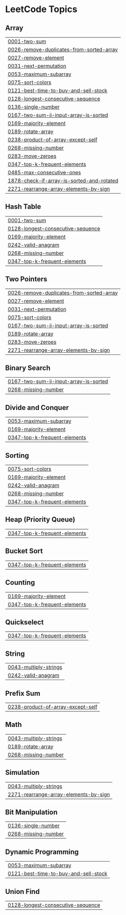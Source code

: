 
<!---LeetCode Topics Start-->
# LeetCode Topics
## Array
|  |
| ------- |
| [0001-two-sum](https://github.com/akhileshacademics/lcstreakspushh/tree/master/0001-two-sum) |
| [0026-remove-duplicates-from-sorted-array](https://github.com/akhileshacademics/lcstreakspushh/tree/master/0026-remove-duplicates-from-sorted-array) |
| [0027-remove-element](https://github.com/akhileshacademics/lcstreakspushh/tree/master/0027-remove-element) |
| [0031-next-permutation](https://github.com/akhileshacademics/lcstreakspushh/tree/master/0031-next-permutation) |
| [0053-maximum-subarray](https://github.com/akhileshacademics/lcstreakspushh/tree/master/0053-maximum-subarray) |
| [0075-sort-colors](https://github.com/akhileshacademics/lcstreakspushh/tree/master/0075-sort-colors) |
| [0121-best-time-to-buy-and-sell-stock](https://github.com/akhileshacademics/lcstreakspushh/tree/master/0121-best-time-to-buy-and-sell-stock) |
| [0128-longest-consecutive-sequence](https://github.com/akhileshacademics/lcstreakspushh/tree/master/0128-longest-consecutive-sequence) |
| [0136-single-number](https://github.com/akhileshacademics/lcstreakspushh/tree/master/0136-single-number) |
| [0167-two-sum-ii-input-array-is-sorted](https://github.com/akhileshacademics/lcstreakspushh/tree/master/0167-two-sum-ii-input-array-is-sorted) |
| [0169-majority-element](https://github.com/akhileshacademics/lcstreakspushh/tree/master/0169-majority-element) |
| [0189-rotate-array](https://github.com/akhileshacademics/lcstreakspushh/tree/master/0189-rotate-array) |
| [0238-product-of-array-except-self](https://github.com/akhileshacademics/lcstreakspushh/tree/master/0238-product-of-array-except-self) |
| [0268-missing-number](https://github.com/akhileshacademics/lcstreakspushh/tree/master/0268-missing-number) |
| [0283-move-zeroes](https://github.com/akhileshacademics/lcstreakspushh/tree/master/0283-move-zeroes) |
| [0347-top-k-frequent-elements](https://github.com/akhileshacademics/lcstreakspushh/tree/master/0347-top-k-frequent-elements) |
| [0485-max-consecutive-ones](https://github.com/akhileshacademics/lcstreakspushh/tree/master/0485-max-consecutive-ones) |
| [1878-check-if-array-is-sorted-and-rotated](https://github.com/akhileshacademics/lcstreakspushh/tree/master/1878-check-if-array-is-sorted-and-rotated) |
| [2271-rearrange-array-elements-by-sign](https://github.com/akhileshacademics/lcstreakspushh/tree/master/2271-rearrange-array-elements-by-sign) |
## Hash Table
|  |
| ------- |
| [0001-two-sum](https://github.com/akhileshacademics/lcstreakspushh/tree/master/0001-two-sum) |
| [0128-longest-consecutive-sequence](https://github.com/akhileshacademics/lcstreakspushh/tree/master/0128-longest-consecutive-sequence) |
| [0169-majority-element](https://github.com/akhileshacademics/lcstreakspushh/tree/master/0169-majority-element) |
| [0242-valid-anagram](https://github.com/akhileshacademics/lcstreakspushh/tree/master/0242-valid-anagram) |
| [0268-missing-number](https://github.com/akhileshacademics/lcstreakspushh/tree/master/0268-missing-number) |
| [0347-top-k-frequent-elements](https://github.com/akhileshacademics/lcstreakspushh/tree/master/0347-top-k-frequent-elements) |
## Two Pointers
|  |
| ------- |
| [0026-remove-duplicates-from-sorted-array](https://github.com/akhileshacademics/lcstreakspushh/tree/master/0026-remove-duplicates-from-sorted-array) |
| [0027-remove-element](https://github.com/akhileshacademics/lcstreakspushh/tree/master/0027-remove-element) |
| [0031-next-permutation](https://github.com/akhileshacademics/lcstreakspushh/tree/master/0031-next-permutation) |
| [0075-sort-colors](https://github.com/akhileshacademics/lcstreakspushh/tree/master/0075-sort-colors) |
| [0167-two-sum-ii-input-array-is-sorted](https://github.com/akhileshacademics/lcstreakspushh/tree/master/0167-two-sum-ii-input-array-is-sorted) |
| [0189-rotate-array](https://github.com/akhileshacademics/lcstreakspushh/tree/master/0189-rotate-array) |
| [0283-move-zeroes](https://github.com/akhileshacademics/lcstreakspushh/tree/master/0283-move-zeroes) |
| [2271-rearrange-array-elements-by-sign](https://github.com/akhileshacademics/lcstreakspushh/tree/master/2271-rearrange-array-elements-by-sign) |
## Binary Search
|  |
| ------- |
| [0167-two-sum-ii-input-array-is-sorted](https://github.com/akhileshacademics/lcstreakspushh/tree/master/0167-two-sum-ii-input-array-is-sorted) |
| [0268-missing-number](https://github.com/akhileshacademics/lcstreakspushh/tree/master/0268-missing-number) |
## Divide and Conquer
|  |
| ------- |
| [0053-maximum-subarray](https://github.com/akhileshacademics/lcstreakspushh/tree/master/0053-maximum-subarray) |
| [0169-majority-element](https://github.com/akhileshacademics/lcstreakspushh/tree/master/0169-majority-element) |
| [0347-top-k-frequent-elements](https://github.com/akhileshacademics/lcstreakspushh/tree/master/0347-top-k-frequent-elements) |
## Sorting
|  |
| ------- |
| [0075-sort-colors](https://github.com/akhileshacademics/lcstreakspushh/tree/master/0075-sort-colors) |
| [0169-majority-element](https://github.com/akhileshacademics/lcstreakspushh/tree/master/0169-majority-element) |
| [0242-valid-anagram](https://github.com/akhileshacademics/lcstreakspushh/tree/master/0242-valid-anagram) |
| [0268-missing-number](https://github.com/akhileshacademics/lcstreakspushh/tree/master/0268-missing-number) |
| [0347-top-k-frequent-elements](https://github.com/akhileshacademics/lcstreakspushh/tree/master/0347-top-k-frequent-elements) |
## Heap (Priority Queue)
|  |
| ------- |
| [0347-top-k-frequent-elements](https://github.com/akhileshacademics/lcstreakspushh/tree/master/0347-top-k-frequent-elements) |
## Bucket Sort
|  |
| ------- |
| [0347-top-k-frequent-elements](https://github.com/akhileshacademics/lcstreakspushh/tree/master/0347-top-k-frequent-elements) |
## Counting
|  |
| ------- |
| [0169-majority-element](https://github.com/akhileshacademics/lcstreakspushh/tree/master/0169-majority-element) |
| [0347-top-k-frequent-elements](https://github.com/akhileshacademics/lcstreakspushh/tree/master/0347-top-k-frequent-elements) |
## Quickselect
|  |
| ------- |
| [0347-top-k-frequent-elements](https://github.com/akhileshacademics/lcstreakspushh/tree/master/0347-top-k-frequent-elements) |
## String
|  |
| ------- |
| [0043-multiply-strings](https://github.com/akhileshacademics/lcstreakspushh/tree/master/0043-multiply-strings) |
| [0242-valid-anagram](https://github.com/akhileshacademics/lcstreakspushh/tree/master/0242-valid-anagram) |
## Prefix Sum
|  |
| ------- |
| [0238-product-of-array-except-self](https://github.com/akhileshacademics/lcstreakspushh/tree/master/0238-product-of-array-except-self) |
## Math
|  |
| ------- |
| [0043-multiply-strings](https://github.com/akhileshacademics/lcstreakspushh/tree/master/0043-multiply-strings) |
| [0189-rotate-array](https://github.com/akhileshacademics/lcstreakspushh/tree/master/0189-rotate-array) |
| [0268-missing-number](https://github.com/akhileshacademics/lcstreakspushh/tree/master/0268-missing-number) |
## Simulation
|  |
| ------- |
| [0043-multiply-strings](https://github.com/akhileshacademics/lcstreakspushh/tree/master/0043-multiply-strings) |
| [2271-rearrange-array-elements-by-sign](https://github.com/akhileshacademics/lcstreakspushh/tree/master/2271-rearrange-array-elements-by-sign) |
## Bit Manipulation
|  |
| ------- |
| [0136-single-number](https://github.com/akhileshacademics/lcstreakspushh/tree/master/0136-single-number) |
| [0268-missing-number](https://github.com/akhileshacademics/lcstreakspushh/tree/master/0268-missing-number) |
## Dynamic Programming
|  |
| ------- |
| [0053-maximum-subarray](https://github.com/akhileshacademics/lcstreakspushh/tree/master/0053-maximum-subarray) |
| [0121-best-time-to-buy-and-sell-stock](https://github.com/akhileshacademics/lcstreakspushh/tree/master/0121-best-time-to-buy-and-sell-stock) |
## Union Find
|  |
| ------- |
| [0128-longest-consecutive-sequence](https://github.com/akhileshacademics/lcstreakspushh/tree/master/0128-longest-consecutive-sequence) |
<!---LeetCode Topics End-->
